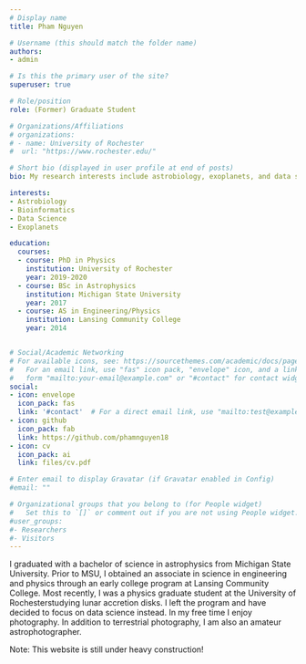 ```yaml
---
# Display name
title: Pham Nguyen

# Username (this should match the folder name)
authors:
- admin

# Is this the primary user of the site?
superuser: true

# Role/position
role: (Former) Graduate Student

# Organizations/Affiliations
# organizations:
# - name: University of Rochester
#  url: "https://www.rochester.edu/"

# Short bio (displayed in user profile at end of posts)
bio: My research interests include astrobiology, exoplanets, and data science.

interests:
- Astrobiology
- Bioinformatics
- Data Science 
- Exoplanets

education:
  courses:
  - course: PhD in Physics
    institution: University of Rochester
    year: 2019-2020 
  - course: BSc in Astrophysics
    institution: Michigan State University
    year: 2017
  - course: AS in Engineering/Physics
    institution: Lansing Community College
    year: 2014


# Social/Academic Networking
# For available icons, see: https://sourcethemes.com/academic/docs/page-builder/#icons
#   For an email link, use "fas" icon pack, "envelope" icon, and a link in the
#   form "mailto:your-email@example.com" or "#contact" for contact widget.
social:
- icon: envelope
  icon_pack: fas
  link: '#contact'  # For a direct email link, use "mailto:test@example.org".
- icon: github
  icon_pack: fab
  link: https://github.com/phamnguyen18
- icon: cv
  icon_pack: ai
  link: files/cv.pdf

# Enter email to display Gravatar (if Gravatar enabled in Config)
#email: ""

# Organizational groups that you belong to (for People widget)
#   Set this to `[]` or comment out if you are not using People widget.
#user_groups:
#- Researchers
#- Visitors
---
```


I graduated with a bachelor of science in astrophysics from Michigan State University. Prior to MSU, I obtained an associate in science in engineering and physics through an early college program at Lansing Community College. Most recently, I was a physics graduate student at the University of Rochesterstudying lunar accretion disks. I left the program and have decided to focus on data science instead. In my free time I enjoy photography. In addition to terrestrial photography, I am also an amateur astrophotographer.

Note: This website is still under heavy construction!
